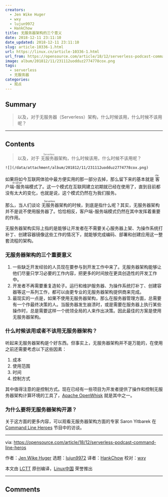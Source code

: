 ```yaml
---
creators:
  - Jen Wike Huger
  - wxy
  - lujun9972
  - HankChow
title: 无服务器架构的三个意义
date: 2018-12-11 23:11:10
date_updated: 2018-12-11 23:11:10
slug: article-10336-1.html
url: https://linux.cn/article-10336-1.html
url_from: https://opensource.com/article/18/12/serverless-podcast-command-line-heros
image: album/201812/11/231112uodduz2774778cox.png
tags:
  - serverless
  - 无服务器
categories:
  - 观点
---
```


## Summary

> 以及，对于无服务器（Serverless）架构，什么时候该用，什么时候不该用呢？

***

<!-- more -->

## Contents

> 
> 以及，对于<ruby> 无服务器 <rt>  Serverless </rt></ruby>架构，什么时候该用，什么时候不该用呢？
> 
> 
> 

`![](/data/attachment/album/201812/11/231112uodduz2774778cox.png)`

如果将如今互联网体验中最方便实用的那一部分去掉，那么留下来的基本就是<ruby> 客户端-服务端 <rt>  client-server </rt></ruby>模式了。这一个模式在互联网建立初期就已经在使用了，直到目前都没有太大的变化，也就是说，这个模式仍然在为我们服务。

那么，当人们谈论<ruby> 无服务器 <rt>  Serverless </rt></ruby>架构的时候，到底是指什么呢？其实，无服务器架构并不是说不使用服务器了。恰恰相反，客户端-服务端模式仍然在其中发挥着重要的作用。

无服务器架构实际上指的是能够让开发者在不需要关心服务器上架、为操作系统打补丁、创建容器镜像这些工作的情况下，就能够完成编码、部署和创建应用这一整套流程的架构。

### 无服务器架构的三个重要意义

1. 一些缺乏开发经验的人员现在要参与到开发工作中来了。无服务器架构能够让他们尽量只学习必要的工作内容，把更多的时间放在更具创造性的开发工作中。
2. 开发者不再需要重复造轮子。运行和维护服务器、为操作系统打补丁、创建容器等这一系列工作，都可以由更专业的无服务器架构提供商来完成。
3. 最现实的一点是，如果不使用无服务器架构，那么在服务器管理方面，总需要有一个作最终决策的人。当服务器发生崩溃时，或是需要在服务器上执行某些操作时，总是需要这样一个统领全局的人来作出决策。因此最佳的方案是使用无服务器架构。

### 什么时候该用或者不该用无服务器架构？

听起来无服务器架构是个好东西。但事实上，无服务器架构并不是万能的，在使用之前还需要考虑以下这些因素：

1. 成本
2. 使用范围
3. 时间
4. 控制方式

其中值得注意的是控制方式。现在已经有一些项目为开发者提供了操作和控制无服务器架构计算环境的工具了，[Apache OpenWhisk](https://opensource.com/article/18/11/developing-functions-service-apache-openwhisk) 就是其中之一。

### 为什么要将无服务器架构开源？

关于这方面的更多内容，可以观看无服务器架构方面的专家 Saron Yitbarek 在 [Command Line Heroes](https://www.redhat.com/en/command-line-heroes) 节目中的访谈。

---

via: <https://opensource.com/article/18/12/serverless-podcast-command-line-heros>

作者：[Jen Wike Huger](https://opensource.com/users/remyd) 选题：[lujun9972](https://github.com/lujun9972) 译者：[HankChow](https://github.com/HankChow) 校对：[wxy](https://github.com/wxy)

本文由 [LCTT](https://github.com/LCTT/TranslateProject) 原创编译，[Linux中国](https://linux.cn/) 荣誉推出

***

## Comments
